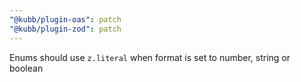 ```yaml
---
"@kubb/plugin-oas": patch
"@kubb/plugin-zod": patch
---
```


Enums should use `z.literal` when format is set to number, string or boolean
